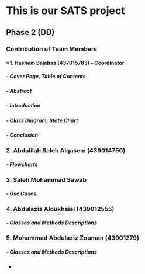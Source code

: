 # This is our SATS project

## **Phase 2 (DD)**
### **Contribution of Team Members**
#### *1. Hashem Bajabaa (437015783) – Coordinator
##### - Cover Page, Table of Contents
##### - Abstract
##### - Introduction
##### - Class Diagram, State Chart
##### - Conclusion
### 2. Abdulilah Saleh Alqasem (439014750)
##### - Flowcharts
### 3. Saleh Mohammad Sawab
##### - Use Cases
### 4. Abdulaziz Aldukhaiel (439012555)
##### - Classes and Methods Descriptions
### 5. Mohammad Abdulaziz Zouman (43901279)
##### - Classes and Methods Descriptions
*
